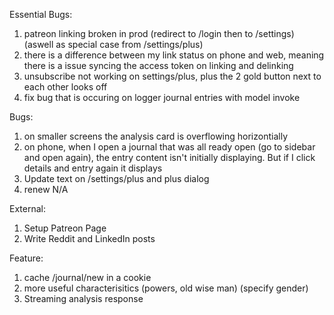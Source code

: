 Essential Bugs:
1. patreon linking broken in prod (redirect to /login then to /settings) (aswell as special case from /settings/plus)
3. there is a difference between my link status on phone and web, meaning there is a issue syncing the access token on linking and delinking
4. unsubscribe not working on settings/plus, plus the 2 gold button next to each other looks off
2. fix bug that is occuring on logger journal entries with model invoke

Bugs:
1. on smaller screens the analysis card is overflowing horizontially
2. on phone, when I open a journal that was all ready open (go to sidebar and open again), the entry content isn't initially displaying. But if I click details and entry again it displays
3. Update text on /settings/plus and plus dialog
4. renew N/A

External:
1. Setup Patreon Page
2. Write Reddit and LinkedIn posts

Feature:
1.  cache /journal/new in a cookie
2.  more useful characterisitics (powers, old wise man) (specify gender)
3.  Streaming analysis response